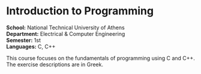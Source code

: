 # Introduction to Programming

**School:** National Technical University of Athens  
**Department:** Electrical & Computer Engineering  
**Semester:** 1st  
**Languages:** C, C++

This course focuses on the fundamentals of programming using C and C++.  
The exercise descriptions are in Greek.
